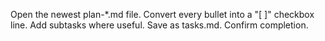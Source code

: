 Open the newest plan-\*.md file. Convert every bullet into a "[ ]" checkbox line. Add subtasks where useful. Save as tasks.md. Confirm completion.
